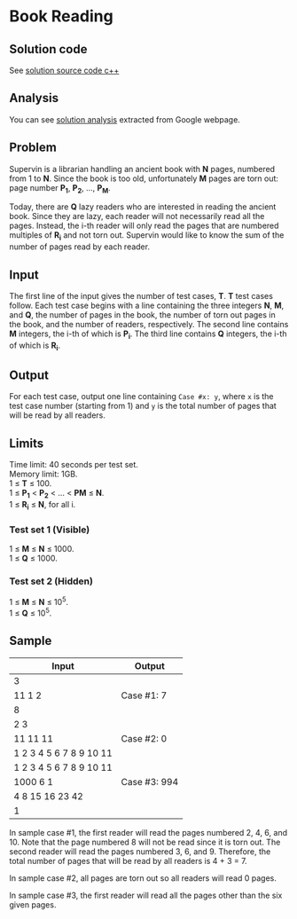 # Book Reading

## Solution code

See [solution source code c++](/Round%20G/Book%20Reading/solution.cpp)

## Analysis

You can see [solution analysis](/Round%20G/Book%20Reading/analysis.md) extracted from Google webpage.

## Problem

Supervin is a librarian handling an ancient book with **N** pages, numbered from 1 to **N**. Since the book is too old, unfortunately **M** pages are torn out: page number **P<sub>1</sub>**, **P<sub>2</sub>**, ..., **P<sub>M</sub>**.

Today, there are **Q** lazy readers who are interested in reading the ancient book. Since they are lazy, each reader will not necessarily read all the pages. Instead, the i-th reader will only read the pages that are numbered multiples of **R<sub>i</sub>** and not torn out. Supervin would like to know the sum of the number of pages read by each reader.

## Input

The first line of the input gives the number of test cases, **T**. **T** test cases follow. Each test case begins with a line containing the three integers **N**, **M**, and **Q**, the number of pages in the book, the number of torn out pages in the book, and the number of readers, respectively. The second line contains **M** integers, the i-th of which is **P<sub>i</sub>**. The third line contains **Q** integers, the i-th of which is **R<sub>i</sub>**.

## Output

For each test case, output one line containing `Case #x: y`, where `x` is the test case number (starting from 1) and `y` is the total number of pages that will be read by all readers.

## Limits

Time limit: 40 seconds per test set.<br>
Memory limit: 1GB.<br>
1 ≤ **T** ≤ 100.<br>
1 ≤ **P<sub>1</sub>** < **P<sub>2</sub>** < ... < **PM** ≤ **N**.<br>
1 ≤ **R<sub>i</sub>** ≤ **N**, for all i.

### Test set 1 (Visible)

1 ≤ **M** ≤ **N** ≤ 1000.<br>
1 ≤ **Q** ≤ 1000.

### Test set 2 (Hidden)

1 ≤ **M** ≤ **N** ≤ 10<sup>5</sup>.<br>
1 ≤ **Q** ≤ 10<sup>5</sup>.

## Sample

| Input                   | Output       |
| ----------------------- | ------------ |
| 3                       |              |
| 11 1 2                  | Case #1: 7   |
| 8                       |              |
| 2 3                     |              |
| 11 11 11                | Case #2: 0   |
| 1 2 3 4 5 6 7 8 9 10 11 |              |
| 1 2 3 4 5 6 7 8 9 10 11 |              |
| 1000 6 1                | Case #3: 994 |
| 4 8 15 16 23 42         |              |
| 1                       |              |

In sample case #1, the first reader will read the pages numbered 2, 4, 6, and 10. Note that the page numbered 8 will not be read since it is torn out. The second reader will read the pages numbered 3, 6, and 9. Therefore, the total number of pages that will be read by all readers is 4 + 3 = 7.

In sample case #2, all pages are torn out so all readers will read 0 pages.

In sample case #3, the first reader will read all the pages other than the six given pages.
